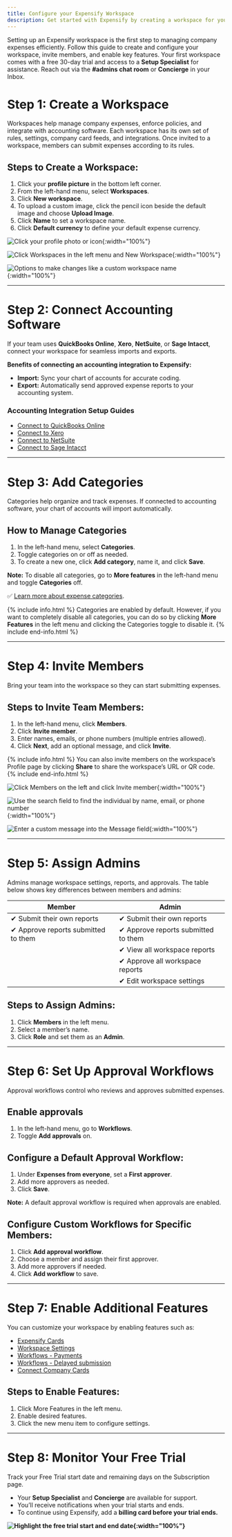 ```yaml
---
title: Configure your Expensify Workspace
description: Get started with Expensify by creating a workspace for your company 
---
```

<div id="new-expensify" markdown="1">

Setting up an Expensify workspace is the first step to managing company expenses efficiently. Follow this guide to create and configure your workspace, invite members, and enable key features. Your first workspace comes with a free 30-day trial and access to a <b>Setup Specialist</b> for assistance. Reach out via the <b>#admins chat room</b> or <b>Concierge</b> in your Inbox.

# Step 1: Create a Workspace 

Workspaces help manage company expenses, enforce policies, and integrate with accounting software. Each workspace has its own set of rules, settings, company card feeds, and integrations. Once invited to a workspace, members can submit expenses according to its rules.

## Steps to Create a Workspace:
1. Click your **profile picture** in the bottom left corner.
2. From the left-hand menu, select **Workspaces**.
3. Click **New workspace**.
4. To upload a custom image, click the pencil icon beside the default image and choose **Upload Image**.
5. Click **Name** to set a workspace name.
6. Click **Default currency** to define your default expense currency.

![Click your profile photo or icon]({{site.url}}/assets/images/ExpensifyHelp_CreateWorkspace_1.png){:width="100%"}

![Click Workspaces in the left menu and New Workspace]({{site.url}}/assets/images/ExpensifyHelp_CreateWorkspace_2.png){:width="100%"}

![Options to make changes like a custom workspace name]({{site.url}}/assets/images/ExpensifyHelp_CreateWorkspace_3.png){:width="100%"}

---

# Step 2: Connect Accounting Software

If your team uses **QuickBooks Online**, **Xero**, **NetSuite**, or **Sage Intacct**, connect your workspace for seamless imports and exports.

**Benefits of connecting an accounting integration to Expensify:**
- **Import:** Sync your chart of accounts for accurate coding.
- **Export:** Automatically send approved expense reports to your accounting system.

### Accounting Integration Setup Guides

- [Connect to QuickBooks Online](https://help.expensify.com/articles/new-expensify/connections/quickbooks-online/Connect-to-QuickBooks-Online)
- [Connect to Xero](https://help.expensify.com/articles/new-expensify/connections/xero/Connect-to-Xero)
- [Connect to NetSuite](https://help.expensify.com/articles/new-expensify/connections/netsuite/Connect-To-NetSuite)
- [Connect to Sage Intacct](https://help.expensify.com/articles/new-expensify/connections/sage-intacct/Connect-to-Sage-Intacct)

---

# Step 3: Add Categories

Categories help organize and track expenses. If connected to accounting software, your chart of accounts will import automatically.

## How to Manage Categories

1. In the left-hand menu, select **Categories**.
2. Toggle categories on or off as needed.
3. To create a new one, click **Add category**, name it, and click **Save**.

**Note:** To disable all categories, go to **More features** in the left-hand menu and toggle **Categories** off.

✅ [Learn more about expense categories](https://help.expensify.com/articles/new-expensify/workspaces/Create-expense-categories).

{% include info.html %}
Categories are enabled by default. However, if you want to completely disable all categories, you can do so by clicking **More Features** in the left menu and clicking the Categories toggle to disable it.
{% include end-info.html %}

---

# Step 4: Invite Members

Bring your team into the workspace so they can start submitting expenses.

## Steps to Invite Team Members:

1. In the left-hand menu, click **Members**.
2. Click **Invite member**.
3. Enter names, emails, or phone numbers (multiple entries allowed).
4. Click **Next**, add an optional message, and click **Invite**.

{% include info.html %}
You can also invite members on the workspace’s Profile page by clicking **Share** to share the workspace’s URL or QR code.
{% include end-info.html %}

![Click Members on the left and click Invite member]({{site.url}}/assets/images/ExpensifyHelp_InviteMembers_1.png){:width="100%"}

![Use the search field to find the individual by name, email, or phone number]({{site.url}}/assets/images/ExpensifyHelp_InviteMembers_2.png){:width="100%"}

![Enter a custom message into the Message field]({{site.url}}/assets/images/ExpensifyHelp_InviteMembers_3.png){:width="100%"}

---

# Step 5: Assign Admins

Admins manage workspace settings, reports, and approvals. The table below shows key differences between members and admins:

| Member                                    | Admin                                      |
| ----------------------------------------- | ------------------------------------------ |
| &#10004; Submit their own reports         | &#10004; Submit their own reports          |
| &#10004; Approve reports submitted to them| &#10004; Approve reports submitted to them |
|                                           | &#10004; View all workspace reports        |
|                                           | &#10004; Approve all workspace reports     |
|                                           | &#10004; Edit workspace settings           |

## Steps to Assign Admins:

1. Click **Members** in the left menu.
2. Select a member’s name.
3. Click **Role** and set them as an **Admin**.

---

# Step 6: Set Up Approval Workflows

Approval workflows control who reviews and approves submitted expenses.

## Enable approvals

1. In the left-hand menu, go to **Workflows**.
2. Toggle **Add approvals** on.

## Configure a Default Approval Workflow:

1. Under **Expenses from everyone**, set a **First approver**.
2. Add more approvers as needed.
3. Click **Save**.

**Note:** A default approval workflow is required when approvals are enabled.

## Configure Custom Workflows for Specific Members:

1. Click **Add approval workflow**.
2. Choose a member and assign their first approver.
3. Add more approvers if needed.
4. Click **Add workflow** to save.

---

# Step 7: Enable Additional Features

You can customize your workspace by enabling features such as:

- [Expensify Cards](https://help.expensify.com/new-expensify/hubs/expensify-card/)
- [Workspace Settings](https://help.expensify.com/new-expensify/hubs/workspaces/)
- [Workflows - Payments](https://help.expensify.com/articles/new-expensify/expenses-and-payments/Connect-a-Business-Bank-Account)
- [Workflows - Delayed submission](https://help.expensify.com/articles/new-expensify/workspaces/Set-up-workflows#select-workflows)
- [Connect Company Cards](https://help.expensify.com/new-expensify/hubs/connect-credit-cards/)

## Steps to Enable Features:

1. Click More Features in the left menu.
2. Enable desired features.
3. Click the new menu item to configure settings.

---

# Step 8: Monitor Your Free Trial

Track your Free Trial start date and remaining days on the Subscription page.

- Your <b>Setup Specialist</b> and <b>Concierge</b> are available for support.
- You’ll receive notifications when your trial starts and ends.
- To continue using Expensify, add a <b>billing card<b/> before your trial ends.

![Highlight the free trial start and end date]({{site.url}}/assets/images/ExpensifyHelp-FreeTrial-1.png){:width="100%"}
 
</div>
